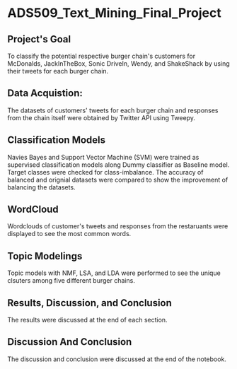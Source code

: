 # ADS509_Text_Mining_Final_Project


## Project's Goal

To classify the potential respective burger chain's customers for McDonalds, JackInTheBox, Sonic DriveIn, Wendy, and ShakeShack by using their tweets for each burger chain.

## Data Acquistion:

The datasets of customers' tweets for each burger chain and responses from the chain itself were obtained by Twitter API using Tweepy.

## Classification Models

Navies Bayes and Support Vector Machine (SVM) were trained as supervised classification models along Dummy classifier as Baseline model. Target classes were checked for class-imbalance. The accuracy of balanced and orignial datasets were compared to show the improvement of balancing the datasets.

## WordCloud

Wordclouds of customer's tweets and responses from the restaruants were displayed to see the most common words.

## Topic Modelings

Topic models with NMF, LSA, and LDA were performed to see the unique clsuters among five different burger chains.

## Results, Discussion, and Conclusion

The results were discussed at the end of each section.

## Discussion And Conclusion

The discussion and conclusion were discussed at the end of the notebook.
